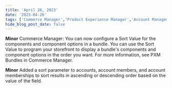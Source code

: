 ```yaml
---
title: 'April 26, 2023'
date: '2023-04-26'
tags: ['Commerce Manager','Product Experience Manager','Account Management']
hide_blog_post_date: false
---
```

**Minor**
Commerce Manager: You can now configure a Sort Value for the components and component options in a bundle. You can use the Sort Value to program your storefront to display a bundle's components and component options in the order you want. For more information, see PXM Bundles in Commerce Manager.

**Minor**
Added a sort parameter to accounts, account members, and account memberships to sort results in ascending or descending order based on the value of the field.
